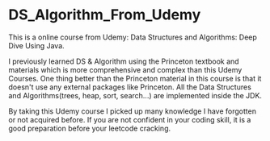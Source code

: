 # DS_Algorithm_From_Udemy

This is a online course from Udemy: Data Structures and Algorithms: Deep Dive Using Java. 

I previously learned DS & Algorithm using the Princeton textbook and materials which is more comprehensive and complex than this Udemy Courses. One thing better than the Princeton material in this course is that it doesn't use any external packages like Princeton. All the Data Structures and Algorithms(trees, heap, sort, search...) are implemented inside the JDK. 

By taking this Udemy course I picked up many knowledge I have forgotten or not acquired before. If you are not confident in your coding skill, it is a good preparation before your leetcode cracking.


